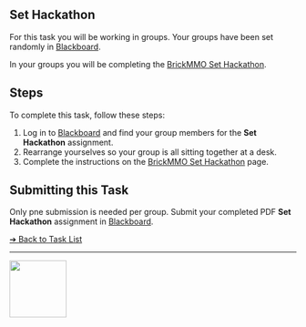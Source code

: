 <style>@import url("//readme.codeadam.ca/readme.css");</style>

## Set Hackathon

For this task you will be working in groups. Your groups have been set randomly in [Blackboard](https://learn.humber.ca).

In your groups you will be completing the [BrickMMO Set Hackathon](https://brickmmo.github.io/hackathon-set/). 

## Steps

To complete this task, follow these steps:

1. Log in to [Blackboard](https://learn.humber.ca/) and find your group members for the **Set Hackathon** assignment.
2. Rearrange yourselves so your group is all sitting together at a desk.
3. Complete the instructions on the [BrickMMO Set Hackathon](https://brickmmo.github.io/hackathon-set/) page.

## Submitting this Task

Only pne submission is needed per group. Submit your completed PDF **Set Hackathon** assignment in [Blackboard](https://learn.humber.ca/).

[&#10132; Back to Task List](/)

---

<a href="https://brickmmo.com">
<img src="https://brickmmo.com/images/brickmmo-logo-horizontal.jpg" width="100">
</a>
